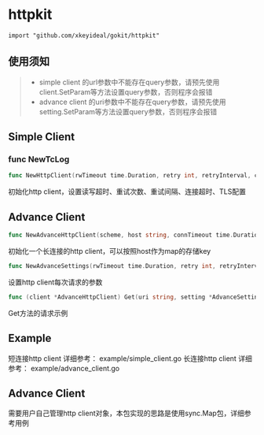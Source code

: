 
# httpkit
    import "github.com/xkeyideal/gokit/httpkit"
	

## 使用须知

> * simple client 的url参数中不能存在query参数，请预先使用client.SetParam等方法设置query参数，否则程序会报错
> * advance client 的uri参数中不能存在query参数，请预先使用setting.SetParam等方法设置query参数，否则程序会报错

## Simple Client

### func NewTcLog

``` go
func NewHttpClient(rwTimeout time.Duration, retry int, retryInterval, connTimeout time.Duration, tlsCfg *tls.Config) *HttpClient
```

初始化http client，设置读写超时、重试次数、重试间隔、连接超时、TLS配置


## Advance Client

```go
func NewAdvanceHttpClient(scheme, host string, connTimeout time.Duration, tlsCfg *tls.Config) *AdvanceHttpClient
```

初始化一个长连接的http client，可以按照host作为map的存储key

```go
func NewAdvanceSettings(rwTimeout time.Duration, retry int, retryInterval time.Duration) *AdvanceSettings
```

设置http client每次请求的参数

```go
func (client *AdvanceHttpClient) Get(uri string, setting *AdvanceSettings) (*AdvanceResponse, error)
```

Get方法的请求示例
	
## Example

短连接http client 详细参考： example/simple_client.go
长连接http client 详细参考： example/advance_client.go

## Advance Client

需要用户自己管理http client对象，本包实现的思路是使用sync.Map包，详细参考用例